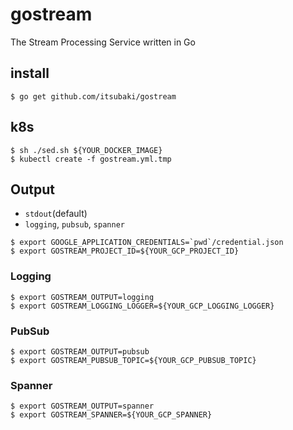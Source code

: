 # gostream
The Stream Processing Service written in Go

## install

```console
$ go get github.com/itsubaki/gostream
```

## k8s

```console
$ sh ./sed.sh ${YOUR_DOCKER_IMAGE}
$ kubectl create -f gostream.yml.tmp
```

## Output

 - ```stdout```(default)
 - ```logging```, ```pubsub```, ```spanner```

```console
$ export GOOGLE_APPLICATION_CREDENTIALS=`pwd`/credential.json
$ export GOSTREAM_PROJECT_ID=${YOUR_GCP_PROJECT_ID}
```

### Logging

```console
$ export GOSTREAM_OUTPUT=logging
$ export GOSTREAM_LOGGING_LOGGER=${YOUR_GCP_LOGGING_LOGGER}
```

### PubSub

```console
$ export GOSTREAM_OUTPUT=pubsub
$ export GOSTREAM_PUBSUB_TOPIC=${YOUR_GCP_PUBSUB_TOPIC}
```

### Spanner

```console
$ export GOSTREAM_OUTPUT=spanner
$ export GOSTREAM_SPANNER=${YOUR_GCP_SPANNER}
```
